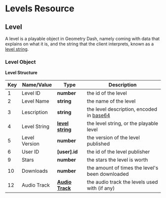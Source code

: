 # Levels Resource

## Level
A level is a playable object in Geometry Dash, namely coming with data that explains on what it is, and the string that the client interprets, known as a [level string](#).

### Level Object
**Level Structure**

| Key | Name/Value | Type | Description |
|-----|------------|------|-------------|
| 1 | Level ID | **number** | the id of the level | 
| 2 | Level Name | **string** | the name of the level |
| 3 | Lescription | **string** | the level description, encoded in [base64](https://en.wikipedia.org/wiki/Base64) |
| 4 | Level String | **[level string]()** | the level string, or the playable level |
| 5 | Level Version | **number** | the version of the level published |
| 6 | User ID | **[user].id** | the id of the level publisher |
| 9 | Stars | **number** | the stars the level is worth |
| 10 | Downloads | **number** | the amount of times the level's been downloaded |
| 12 | Audio Track | **[Audio Track](/reference?id=audio-track)** | the audio track the levels used with (if any) |
